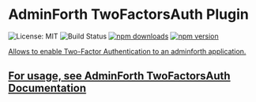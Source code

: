 # AdminForth TwoFactorsAuth Plugin

<img src="https://img.shields.io/badge/License-MIT-blue.svg" alt="License: MIT" /> <img src="https://woodpecker.devforth.io/api/badges/3848/status.svg" alt="Build Status" /> <a href="https://www.npmjs.com/package/@adminforth/two-factors-auth"> <img src="https://img.shields.io/npm/dt/@adminforth/two-factors-auth" alt="npm downloads" /></a> <a href="https://www.npmjs.com/package/@adminforth/two-factors-auth"><img src="https://img.shields.io/npm/v/@adminforth/two-factors-auth" alt="npm version" /></a> <a href="https://www.npmjs.com/package/@adminforth/two-factors-auth">

Allows to enable Two-Factor Authentication to an adminforth application.

## For usage, see [AdminForth TwoFactorsAuth Documentation](https://adminforth.dev/docs/tutorial/Plugins/TwoFactorsAuth/)